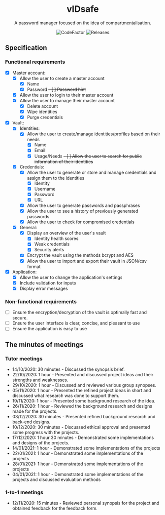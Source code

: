 <h1 align="center">
  vIDsafe
</h1>

<p align="center">
  A password manager focused on the idea of compartmentalisation.
</p>

<p align="center">
  <a style="text-decoration:none" href="https://www.codefactor.io/repository/github/outerme/1808827-fyp/badge">
    <img src="https://www.codefactor.io/repository/github/outerme/1808827-fyp/badge" alt="CodeFactor" />
  </a>
  <a style="text-decoration:none" href="https://github.com/outerme/1808827-FYP/releases">
    <img src="https://img.shields.io/github/v/release/outerme/1808827-FYP?include_prereleases" alt="Releases" />
  </a>
</p>


## Specification

### Functional requirements

- [x] Master account:
	- [x] Allow the user to create a master account
		- [x] Name
		- [x] Password
		~~- [ ] Password hint~~
	- [x] Allow the user to login to their master account
	- [x] Allow the user to manage their master account
		- [x] Delete account
		- [x] Wipe identities
		- [x] Purge credentials
- [x] Vault:
	- [x] Identities:	
		- [x] Allow the user to create/manage identities/profiles based on their needs
			- [x] Name
			- [x] Email
			- [x] Usage/Needs
		~~- [ ] Allow the user to search for public information of their identities~~
	- [x] Credentials:
		- [x] Allow the user to generate or store and manage credentials and assign them to the identities
			- [x] Identity
			- [x] Username
			- [x] Password
			- [x] URL
		- [x] Allow the user to generate passwords and passphrases
		- [x] Allow the user to see a history of previously generated passwords
		- [x] Allow the user to check for compromised credentials
	- [x] General:
		- [x] Display an overview of the user's vault
			- [x] Identity health scores
			- [x] Weak credentials
			- [x] Security alerts
		- [x] Encrypt the vault using the methods bcrypt and AES
		- [x] Allow the user to import and export their vault in JSON/csv format
- [x] Application:
	- [x] Allow the user to change the application's settings
	- [x] Include validation for inputs
	- [x] Display error messages

### Non-functional requirements

- [ ] Ensure the encryption/decryption of the vault is optimally fast and secure.
- [ ] Ensure the user interface is clear, concise, and pleasant to use
- [ ] Ensure the application is easy to use

## The minutes of meetings

### Tutor meetings

- 14/10/2020: 30 minutes - Discussed the synopsis brief.
- 22/10/2020: 1 hour - Presented and discussed project ideas and their strengths and weaknesses.
- 29/10/2020: 1 hour - Discussed and reviewed various group synopses.
- 05/11/2020: 1 hour - Presented the refined project ideas in short and discussed what research was done to support them.
- 19/11/2020: 1 hour - Presented some background research of the idea.
- 26/11/2020: 1 hour - Reviewed the background research and designs made for the projects.
- 03/12/2020: 30 minutes - Presented refined background research and back-end designs.
- 10/12/2020: 30 minutes - Discussed ethical approval and presented some progress with the projects.
- 17/12/2020: 1 hour 30 minutes - Demonstrated some implementations and designs of the projects.
- 14/01/2021: 1 hour - Demonstrated some implementations of the projects
- 22/01/2021: 1 hour - Demonstrated some implementations of the projects
- 28/01/2021: 1 hour - Demonstrated some implementations of the projects
- 04/01/2021: 1 hour - Demonstrated some implementations of the projects and discussed evaluation methods

### 1-to-1 meetings

- 12/11/2020: 15 minutes - Reviewed personal synopsis for the project and obtained feedback for the feedback form.
